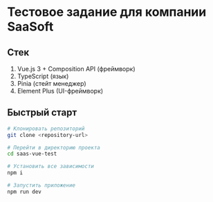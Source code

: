 # Тестовое задание для компании SaaSoft

## Стек

1. Vue.js 3 + Composition API (фреймворк)
2. TypeScript (язык)
3. Pinia (стейт менеджер)
4. Element Plus (UI-фреймворк)

## Быстрый старт

```sh
# Клонировать репозиторий
git clone <repository-url>

# Перейти в директорию проекта
cd saas-vue-test

# Установить все зависимости
npm i

# Запустить приложение
npm run dev
```
